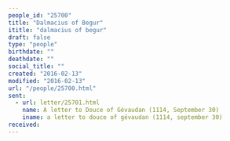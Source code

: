 ```yaml
---
people_id: "25700"
title: "Dalmacius of Begur"
ititle: "dalmacius of begur"
draft: false
type: "people"
birthdate: ""
deathdate: ""
social_title: ""
created: "2016-02-13"
modified: "2016-02-13"
url: "/people/25700.html"
sent:
  - url: letter/25701.html
    name: A letter to Douce of Gévaudan (1114, September 30)
    iname: a letter to douce of gévaudan (1114, september 30)
received:
---
```


